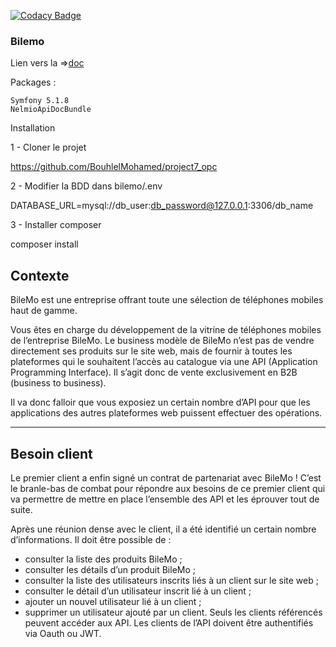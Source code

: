 
[![Codacy Badge](https://api.codacy.com/project/badge/Grade/c08a4cacaa17486ab76cbf4fa494c918)](https://app.codacy.com/gh/BouhlelMohamed/project7_opc?utm_source=github.com&utm_medium=referral&utm_content=BouhlelMohamed/project7_opc&utm_campaign=Badge_Grade)

<h3>Bilemo</h3>

Lien vers la =><a href="http://p7.mohamed-bouhlel.com/doc">doc</a>

Packages : 

    Symfony 5.1.8
    NelmioApiDocBundle

Installation

1 - Cloner le projet

https://github.com/BouhlelMohamed/project7_opc

2 - Modifier la BDD dans bilemo/.env

DATABASE_URL=mysql://db_user:db_password@127.0.0.1:3306/db_name

3 - Installer composer 

 composer install

<h2>Contexte</h2>
BileMo est une entreprise offrant toute une sélection de téléphones mobiles haut de gamme.

Vous êtes en charge du développement de la vitrine de téléphones mobiles de l’entreprise BileMo. Le business modèle de BileMo n’est pas de vendre directement ses produits sur le site web, mais de fournir à toutes les plateformes qui le souhaitent l’accès au catalogue via une API (Application Programming Interface). Il s’agit donc de vente exclusivement en B2B (business to business).

Il va donc falloir que vous exposiez un certain nombre d’API pour que les applications des autres plateformes web puissent effectuer des opérations.
<hr>
<h2>Besoin client</h2>

Le premier client a enfin signé un contrat de partenariat avec BileMo ! C’est le branle-bas de combat pour répondre aux besoins de ce premier client qui va permettre de mettre en place l’ensemble des API et les éprouver tout de suite.

Après une réunion dense avec le client, il a été identifié un certain nombre d’informations. Il doit être possible de :

- consulter la liste des produits BileMo ;
- consulter les détails d’un produit BileMo ;
- consulter la liste des utilisateurs inscrits liés à un client sur le site web ; 
- consulter le détail d’un utilisateur inscrit lié à un client ; 
- ajouter un nouvel utilisateur lié à un client ; 
- supprimer un utilisateur ajouté par un client. Seuls les clients référencés peuvent accéder aux API. Les clients de l’API doivent être authentifiés via Oauth ou JWT.
